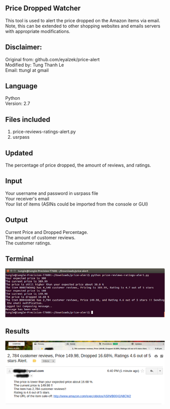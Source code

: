 ## Price Dropped Watcher
This tool is used to alert the price dropped on the Amazon items via email.</br>
Note, this can be extended to other shopping websites and emails servers with appropriate modifications.</br>
## Disclaimer:
Original from: github.com/eyalzek/price-alert <br />
Modified by: Tung Thanh Le <br />
Email: ttungl at gmail <br />
## Language
Python <br />
Version: 2.7 <br />
## Files included
1. price-reviews-ratings-alert.py<br/>
2. usrpass<br/>

## Updated
The percentage of price dropped,
the amount of reviews, and ratings.<br />
## Input
Your username and password in usrpass file<br />
Your receiver's email<br />
Your list of items (ASINs could be imported from the console or GUI)<br />
## Output
Current Price and Dropped Percentage.<br />
The amount of customer reviews.<br />
The customer ratings.<br />

## Terminal
![alt tag](https://github.com/ttungl/Price-Dropped-Watcher/blob/master/results/price-review-rating-email--alert-v1.png?raw=true)

## Results
![alt tag](https://github.com/ttungl/Price-Dropped-Watcher/blob/master/results/emailed-alert-v1.png?raw=true)
![alt tag](https://github.com/ttungl/Price-Dropped-Watcher/blob/master/results/email-alert-content-v1.png?raw=true)
